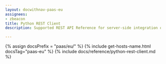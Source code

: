 ```yaml
---
layout: docwithnav-paas-eu
assignees:
- zbeacon
title: Python REST Client
description: Supported REST API Reference for server-side integration of your python projects

---
```


{% assign docsPrefix = "paas/eu/" %}
{% include get-hosts-name.html docsTag="paas-eu" %}
{% include docs/reference/python-rest-client.md %}
